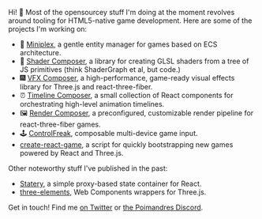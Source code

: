 Hi! 👋 Most of the opensourcey stuff I'm doing at the moment revolves around tooling for HTML5-native game development. Here are some of the projects I'm working on:

- 🎁 [Miniplex](https://github.com/hmans/miniplex), a gentle entity manager for games based on ECS architecture.
- 🌈 [Shader Composer](https://github.com/hmans/shader-composer), a library for creating GLSL shaders from a tree of JS primitives (think ShaderGraph et al, but code.)
- 🎆 [VFX Composer](https://github.com/hmans/vfx-composer), a high-performance, game-ready visual effects library for Three.js and react-three-fiber.
- ⏰ [Timeline Composer](https://github.com/hmans/timeline-composer), a small collection of React components for orchestrating high-level animation timelines.
- 🖼 [Render Composer](https://github.com/hmans/render-composer), a preconfigured, customizable render pipeline for react-three-fiber games.
- 🕹 [ControlFreak](https://github.com/hmans/controlfreak), composable multi-device game input.
- [create-react-game](https://github.com/hmans/create-react-game), a script for quickly bootstrapping new games powered by React and Three.js.

Other noteworthy stuff I've published in the past:

- [Statery](https://github.com/hmans/statery), a simple proxy-based state container for React.
- [three-elements](https://github.com/hmans/three-elements), Web Components wrappers for Three.js.

Get in touch! Find me [on Twitter](https://twitter.com/hmans) or [the Poimandres Discord](https://discord.gg/aAYjm2p7c7).
